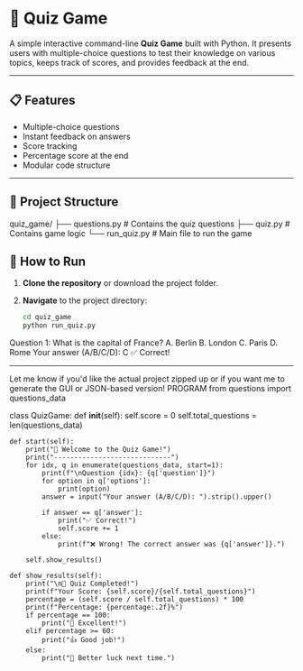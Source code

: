 # 🧠 Quiz Game

A simple interactive command-line **Quiz Game** built with Python. It presents users with multiple-choice questions to test their knowledge on various topics, keeps track of scores, and provides feedback at the end.

---

## 📋 Features

- Multiple-choice questions
- Instant feedback on answers
- Score tracking
- Percentage score at the end
- Modular code structure

---

## 📁 Project Structure
quiz_game/
├── questions.py # Contains the quiz questions
├── quiz.py # Contains game logic
└── run_quiz.py # Main file to run the game
## 🚀 How to Run

1. **Clone the repository** or download the project folder.

2. **Navigate** to the project directory:
   ```bash
   cd quiz_game
   python run_quiz.py
Question 1: What is the capital of France?
A. Berlin
B. London
C. Paris
D. Rome
Your answer (A/B/C/D): C
✅ Correct!

---

Let me know if you'd like the actual project zipped up or if you want me to generate the GUI or JSON-based version!
PROGRAM
from questions import questions_data

class QuizGame:
    def __init__(self):
        self.score = 0
        self.total_questions = len(questions_data)

    def start(self):
        print("🧠 Welcome to the Quiz Game!")
        print("-----------------------------")
        for idx, q in enumerate(questions_data, start=1):
            print(f"\nQuestion {idx}: {q['question']}")
            for option in q['options']:
                print(option)
            answer = input("Your answer (A/B/C/D): ").strip().upper()

            if answer == q['answer']:
                print("✅ Correct!")
                self.score += 1
            else:
                print(f"❌ Wrong! The correct answer was {q['answer']}.")

        self.show_results()

    def show_results(self):
        print("\n🎉 Quiz Completed!")
        print(f"Your Score: {self.score}/{self.total_questions}")
        percentage = (self.score / self.total_questions) * 100
        print(f"Percentage: {percentage:.2f}%")
        if percentage == 100:
            print("🌟 Excellent!")
        elif percentage >= 60:
            print("👍 Good job!")
        else:
            print("📘 Better luck next time.")



